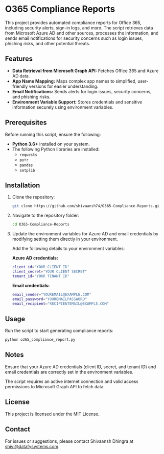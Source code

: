 # O365 Compliance Reports

This project provides automated compliance reports for Office 365, including security alerts, sign-in logs, and more. The script retrieves data from Microsoft Azure AD and other sources, processes the information, and sends email notifications for security concerns such as login issues, phishing risks, and other potential threats.

## Features

- **Data Retrieval from Microsoft Graph API:** Fetches Office 365 and Azure AD data.
- **App Name Mapping:** Maps complex app names to simplified, user-friendly versions for easier understanding.
- **Email Notifications:** Sends alerts for login issues, security concerns, and phishing risks.
- **Environment Variable Support:** Stores credentials and sensitive information securely using environment variables.

## Prerequisites

Before running this script, ensure the following:

- **Python 3.6+** installed on your system.
- The following Python libraries are installed:
  - `requests`
  - `pytz`
  - `pandas`
  - `smtplib`

## Installation

1. Clone the repository:

    ```bash
    git clone https://github.com/shivaansh74/O365-Compliance-Reports.git
    ```

2. Navigate to the repository folder:

    ```bash
    cd O365-Compliance-Reports
    ```

3. Update the environment variables for Azure AD and email credentials by modifying setting them directly in your environment.

   Add the following details to your environment variables:

   **Azure AD credentials:**

    ```bash
    client_id="YOUR CLIENT ID"
    client_secret="YOUR CLIENT SECRET"
    tenant_id="YOUR TENANT ID"
    ```

   **Email credentials:**

    ```bash
    email_sender="YOUREMAIL@EXAMPLE.COM"
    email_password="YOUREMAILPASSWORD"
    email_recipient="RECIPIENTEMAIL@EXAMPLE.COM"
    ```

## Usage

Run the script to start generating compliance reports:

```bash
python o365_compliance_report.py
```

## Notes
Ensure that your Azure AD credentials (client ID, secret, and tenant ID) and email credentials are correctly set in the environment variables.

The script requires an active internet connection and valid access permissions to Microsoft Graph API to fetch data.

## License
This project is licensed under the MIT License.

## Contact
For issues or suggestions, please contact Shivaansh Dhingra at shivi@datafysystems.com.
